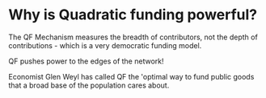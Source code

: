 # Why is Quadratic funding powerful?

The QF Mechanism measures the breadth of contributors, not the depth of contributions - which is a very democratic funding model.

QF pushes power to the edges of the network!

Economist Glen Weyl has called QF the 'optimal way to fund public goods that a broad base of the population cares about.
